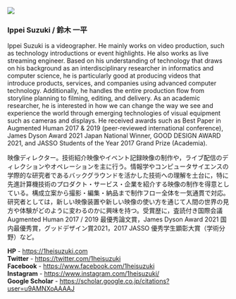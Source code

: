 ![](https://1heisuzuki.com/contents/about/works_20211129_1164w.jpg)

### Ippei Suzuki / 鈴木 一平

Ippei Suzuki is a videographer. He mainly works on video production, such as technology introductions or event highlights. He also works as live streaming engineer. Based on his understanding of technology that draws on his background as an interdisciplinary researcher in informatics and computer science,  he is particularly good at producing videos that introduce products, services, and companies using advanced computer technology. Additionally, he handles the entire production flow from storyline planning to filming, editing, and delivery. As an academic researcher, he is interested in how we can change the way we see and experience the world through emerging technologies of visual equipment such as cameras and displays. He received awards such as Best Paper in Augmented Human 2017 & 2019 (peer-reviewed international conference), James Dyson Award 2021 Japan National Winner, GOOD DESIGN AWARD 2021, and JASSO Students of the Year 2017 Grand Prize (Academia).

映像ディレクター。技術紹介映像やイベント記録映像の制作や，ライブ配信のディレクションやオペレーションを主に行う。情報学やコンピュータサイエンスの学際的な研究者であるバックグラウンドを活かした技術への理解を土台に，特に先進計算機技術のプロダクト・サービス・企業を紹介する映像の制作を得意としている。構成立案から撮影・編集・納品まで制作フロー全体を一気通貫で対応。研究者としては，新しい映像装置や新しい映像の使い方を通じて人間の世界の見方や体験がどのように変わるのかに興味を持つ。受賞歴に，査読付き国際会議 Augmented Human 2017 / 2019 最優秀論文賞，James Dyson Award 2021 国内最優秀賞，グッドデザイン賞2021，2017 JASSO 優秀学生顕彰大賞（学術分野）など。

**HP** - https://1heisuzuki.com  
**Twitter** - https://twitter.com/1heisuzuki  
**Facebook** - https://www.facebook.com/1heisuzuki  
**Instagram** - https://www.instagram.com/1heisuzuki/  
**Google Scholar** - https://scholar.google.co.jp/citations?user=u9AMNXoAAAAJ

<!--
**1heisuzuki/1heisuzuki** is a ✨ _special_ ✨ repository because its `README.md` (this file) appears on your GitHub profile.

Here are some ideas to get you started:

- 🔭 I’m currently working on ...
- 🌱 I’m currently learning ...
- 👯 I’m looking to collaborate on ...
- 🤔 I’m looking for help with ...
- 💬 Ask me about ...
- 📫 How to reach me: ...
- 😄 Pronouns: ...
- ⚡ Fun fact: ...
-->
